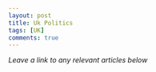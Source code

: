 ```yaml
---
layout: post
title: Uk Politics
tags: [UK]
comments: true
---
```


*Leave a link to any relevant articles below*